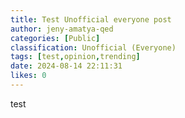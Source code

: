 ```yaml
---
title: Test Unofficial everyone post
author: jeny-amatya-qed
categories: [Public]
classification: Unofficial (Everyone)
tags: [test,opinion,trending]
date: 2024-08-14 22:11:31 
likes: 0
---
```


test